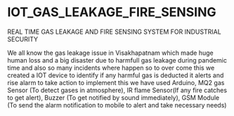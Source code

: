 # IOT_GAS_LEAKAGE_FIRE_SENSING
REAL TIME GAS LEAKAGE AND FIRE SENSING SYSTEM FOR INDUSTRIAL SECURITY

We all know the gas leakage issue in Visakhapatnam which made huge human loss and a big disaster due to harmfull gas leakage during pandemic time and also so many incidents where happen so to over come this we created a IOT device to identify if any harmful gas is deducted it alerts and rise alarm to take action to implement this we have used Arduino, MQ2 gas Sensor (To detect gases in atmosphere), IR flame Sensor(If any fire catches to get alert), Buzzer (To get notified by sound immediately), GSM Module (To send the alarm notification to mobile to alert and take necessary needs)
